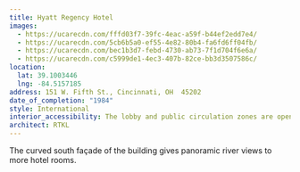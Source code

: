 ```yaml
---
title: Hyatt Regency Hotel
images:
  - https://ucarecdn.com/fffd03f7-39fc-4eac-a59f-b44ef2edd7e4/
  - https://ucarecdn.com/5cb6b5a0-ef55-4e82-80b4-fa6fd6ff04fb/
  - https://ucarecdn.com/bec1b3d7-febd-4730-ab73-7f1d704f6e6a/
  - https://ucarecdn.com/c5999de1-4ec3-407b-82ce-bb3d3507586c/
location:
  lat: 39.1003446
  lng: -84.5157185
address: 151 W. Fifth St., Cincinnati, OH  45202
date_of_completion: "1984"
style: International
interior_accessibility: The lobby and public circulation zones are open the the public.
architect: RTKL
---
```


The curved south façade of the building gives panoramic river views to more hotel rooms.
